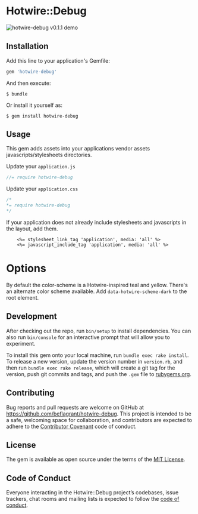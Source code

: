 # Hotwire::Debug
![hotwire-debug v0.1.1 demo](https://user-images.githubusercontent.com/8511/104358150-aa7bba00-54d3-11eb-88b1-a01ef3ee7ae8.gif)
## Installation

Add this line to your application's Gemfile:

```ruby
gem 'hotwire-debug'
```

And then execute:

    $ bundle

Or install it yourself as:

    $ gem install hotwire-debug

## Usage

This gem adds assets into your applications vendor assets javascripts/stylesheets directories.

Update your `application.js`
```js
//= require hotwire-debug
```

Update your `application.css`
```css
/*
*= require hotwire-debug
*/
```

If your application does not already include stylesheets and javascripts in the layout, add them.

```erb
    <%= stylesheet_link_tag 'application', media: 'all' %>
    <%= javascript_include_tag 'application', media: 'all' %>
```

# Options

By default the color-scheme is a Hotwire-inspired teal and yellow. There's an alternate color scheme available. Add `data-hotwire-scheme-dark` to the root element.

## Development

After checking out the repo, run `bin/setup` to install dependencies. You can also run `bin/console` for an interactive prompt that will allow you to experiment.

To install this gem onto your local machine, run `bundle exec rake install`. To release a new version, update the version number in `version.rb`, and then run `bundle exec rake release`, which will create a git tag for the version, push git commits and tags, and push the `.gem` file to [rubygems.org](https://rubygems.org).

## Contributing

Bug reports and pull requests are welcome on GitHub at https://github.com/beflagrant/hotwire-debug. This project is intended to be a safe, welcoming space for collaboration, and contributors are expected to adhere to the [Contributor Covenant](http://contributor-covenant.org) code of conduct.

## License

The gem is available as open source under the terms of the [MIT License](https://opensource.org/licenses/MIT).

## Code of Conduct

Everyone interacting in the Hotwire::Debug project’s codebases, issue trackers, chat rooms and mailing lists is expected to follow the [code of conduct](https://github.com/beflagrant/hotwire-debug/blob/master/CODE_OF_CONDUCT.md).
